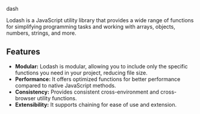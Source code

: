 
dash

Lodash is a JavaScript utility library that provides a wide range of functions for simplifying programming tasks and working with arrays, objects, numbers, strings, and more.

## Features

- **Modular:** Lodash is modular, allowing you to include only the specific functions you need in your project, reducing file size.
- **Performance:** It offers optimized functions for better performance compared to native JavaScript methods.
- **Consistency:** Provides consistent cross-environment and cross-browser utility functions.
- **Extensibility:** It supports chaining for ease of use and extension.
